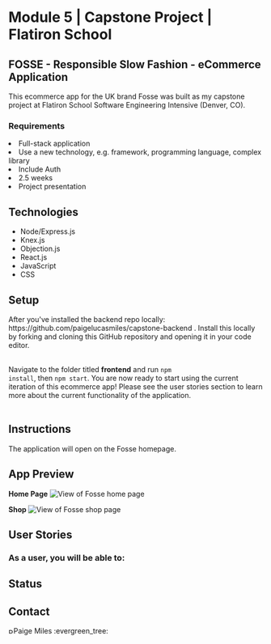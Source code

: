 <h1>Module 5 | Capstone Project | Flatiron School</h1>
<h2>FOSSE - Responsible Slow Fashion - eCommerce Application</h2>

<p>
This ecommerce app for the UK brand Fosse was built as my capstone project at Flatiron School Software Engineering Intensive (Denver, CO).</p>

<h3>Requirements</h3>
<li>Full-stack application</li>
<li>Use a new technology, e.g. framework, programming language, complex library</li>
<li>Include Auth</li>
<li>2.5 weeks</li>
<li>Project presentation</li>

<h2>Technologies</h2>

<ul>
 <li>Node/Express.js</li>
 <li>Knex.js</li>
 <li>Objection.js</li>
 <li>React.js</li>
 <li>JavaScript</li>
 <li>CSS</li>
</ul>

<h2>Setup</h2>
After you've installed the backend repo locally: https://github.com/paigelucasmiles/capstone-backend . Install this locally by forking and cloning this GitHub repository and opening it in your code editor.<br><br>

Navigate to the folder titled <b>frontend</b> and run <code>npm install</code>, then <code>npm start</code>.
You are now ready to start using the current iteration of this ecommerce app! Please see the user stories section to learn more about the current functionality of the application.<br><br>

<h2>Instructions</h2>
The application will open on the Fosse homepage. 

<h2>App Preview</h2>
<b>Home Page</b>
<img src="https://media.giphy.com/media/G1nznpGT1dC1elizJy/giphy.gif" alt="View of Fosse home page" border="0">

<b>Shop</b>
<img src="http://www.giphy.com/gifs/TDKuqg06QHUVkzY5Oi/giphy.gif" alt="View of Fosse shop page" border="0">


<h2>User Stories</h2>
<h3>As a user, you will be able to:</h3>

<h2>Status</h2>

<h2>Contact</h2>
<a href="https://www.linkedin.com/in/paigelmiles/"><img src="https://user-images.githubusercontent.com/68958970/94946276-dc7b8a00-04a9-11eb-9431-366689b9fa06.png" alt="Paige Miles" style="width:10px;height:10px;"></a>Paige Miles :evergreen_tree:<br>
